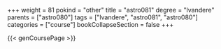 +++
weight = 81
pokind = "other"
title = "astro081"
degree = "lvandere"
parents = ["astro080"]
tags = ["lvandere", "astro081", "astro080"]
categories = ["course"]
bookCollapseSection = false
+++

{{< genCoursePage >}}
